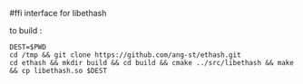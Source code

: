 #ffi interface for libethash

to build :
```
DEST=$PWD
cd /tmp && git clone https://github.com/ang-st/ethash.git
cd ethash && mkdir build && cd build && cmake ../src/libethash && make && cp libethash.so $DEST
```




